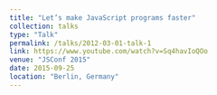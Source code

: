 ```yaml
---
title: "Let’s make JavaScript programs faster"
collection: talks
type: "Talk"
permalink: /talks/2012-03-01-talk-1
link: https://www.youtube.com/watch?v=Sq4havIoQOo
venue: "JSConf 2015"
date: 2015-09-25
location: "Berlin, Germany"
---
```


